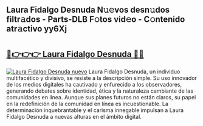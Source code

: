 ## Laura Fidalgo Desnuda N𝚞𝚎vos desn𝚞dos filtr𝚊dos - Parts-DLB F𝚘tos vid𝚎o - C𝚘ntenido atr𝚊ctivo yy6Xj

# <h2><a href="http://mb4wvg.tromn.icu/?c=Laura+Fidalgo+Desnuda">🔗👉👉👉 Laura Fidalgo Desnuda 🔗🔗</a></h2>

[![Laura Fidalgo Desnuda nuevo](https://i.imgur.com/pEAQMta.gif)](http://mb4wvg.tromn.icu/?c=Laura+Fidalgo+Desnuda)
Laura Fidalgo Desnuda, un individuo multifacético y divisivo, se resiste a la descripción simple. Su uso innovador de los medios digitales ha cautivado y enfurecido a los observadores, generando debates sobre identidad, ética y la naturaleza cambiante de las comunidades en línea. Aunque sus planes futuros no están claros, su papel en la redefinición de la comunidad en línea es incuestionable. La determinación inquebrantable y el carisma innegable impulsan a Laura Fidalgo Desnuda a nuevas alturas en el ámbito digital.
